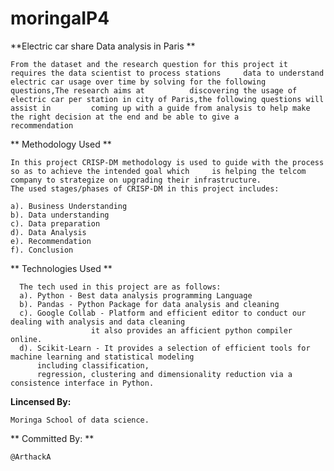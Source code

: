 # moringaIP4
**Electric car share Data analysis in Paris **
    
    From the dataset and the research question for this project it requires the data scientist to process stations     data to understand electric car usage over time by solving for the following questions,The research aims at          discovering the usage of electric car per station in city of Paris,the following questions will assist in         coming up with a guide from analysis to help make the right decision at the end and be able to give a               recommendation
    
** Methodology Used **
    
    In this project CRISP-DM methodology is used to guide with the process so as to achieve the intended goal which     is helping the telcom company to strategize on upgrading their infrastructure.
    The used stages/phases of CRISP-DM in this project includes:

    a). Business Understanding
    b). Data understanding
    c). Data preparation
    d). Data Analysis
    e). Recommendation 
    f). Conclusion
    
** Technologies Used **
    
      The tech used in this project are as follows:
      a). Python - Best data analysis programming Language
      b). Pandas - Python Package for data analysis and cleaning
      c). Google Collab - Platform and efficient editor to conduct our dealing with analysis and data cleaning
                      it also provides an afficient python compiler online.
      d). Scikit-Learn - It provides a selection of efficient tools for machine learning and statistical modeling
          including classification,
          regression, clustering and dimensionality reduction via a consistence interface in Python.
**Lincensed By:**
    
    Moringa School of data science.
** Committed By: **
    
    @ArthackA
